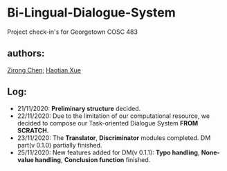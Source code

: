 # Bi-Lingual-Dialogue-System
Project check-in's for Georgetown COSC 483

## authors: 
[Zirong Chen](https://github.com/RexZChen); 
[Haotian Xue](https://github.com/HaotianXue)

## Log:

* 21/11/2020: **Preliminary structure** decided.
* 22/11/2020: Due to the limitation of our computational resource, we decided to compose our Task-oriented Dialogue System **FROM SCRATCH**.
* 23/11/2020: The **Translator**, **Discriminator** modules completed. DM part(v 0.1.0) partially finished.
* 25/11/2020: New features added for DM(v 0.1.1): **Typo handling**, **None-value handling**, **Conclusion function** finished.
